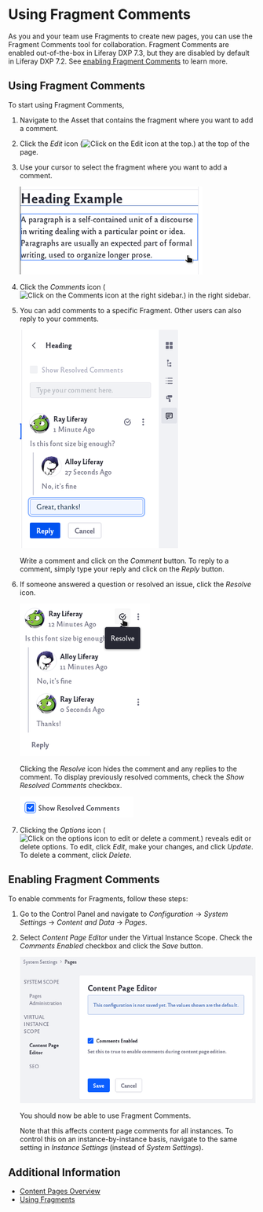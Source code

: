 # Using Fragment Comments

As you and your team use Fragments to create new pages, you can use the Fragment Comments tool for collaboration. Fragment Comments are enabled out-of-the-box in Liferay DXP 7.3, but they are disabled by default in Liferay DXP 7.2. See [enabling Fragment Comments](#enabling-fragment-comments) to learn more.

## Using Fragment Comments

To start using Fragment Comments,

1. Navigate to the Asset that contains the fragment where you want to add a comment.

1. Click the *Edit* icon (![Click on the Edit icon at the top.](../../../images/icon-edit-pencil.png)) at the top of the page.

1. Use your cursor to select the fragment where you want to add a comment.

   ![Move your cursor and select the fragment.](using-fragment-comments/images/02.png)

1. Click the _Comments_ icon (![Click on the Comments icon at the right sidebar.](../../../images/icon-comments.png)) in the right sidebar.

1. You can add comments to a specific Fragment. Other users can also reply to your comments.

   ![You and other users can make comments to a fragment.](using-fragment-comments/images/03.png)

   Write a comment and click on the *Comment* button. To reply to a comment, simply type your reply and click on the *Reply* button.

1. If someone answered a question or resolved an issue, click the *Resolve* icon. 

   ![Click on the Resolve icon to resolve a comment.](using-fragment-comments/images/04.png)

   Clicking the *Resolve* icon hides the comment and any replies to the comment. To display previously resolved comments, check the *Show Resolved Comments* checkbox.

   ![Place a check on the show resolved comments to show resolved comments.](using-fragment-comments/images/05.png)

1. Clicking the *Options* icon (![Click on the options icon to edit or delete a comment.](../../../images/icon-options.png)) reveals edit or delete options. To edit, click *Edit*, make your changes, and click *Update*. To delete a comment, click *Delete*.

## Enabling Fragment Comments

To enable comments for Fragments, follow these steps:

1. Go to the Control Panel and navigate to *Configuration* &rarr; *System Settings* &rarr; *Content and Data* &rarr; *Pages*.

1. Select *Content Page Editor* under the Virtual Instance Scope. Check the *Comments Enabled* checkbox and click the *Save* button.

   ![Navigate to the Content Page Editor and check the Comments Enabled checkbox.](using-fragment-comments/images/01.png)

   You should now be able to use Fragment Comments.

   Note that this affects content page comments for all instances. To control this on an instance-by-instance basis, navigate to the same setting in *Instance Settings* (instead of *System Settings*).

## Additional Information

* [Content Pages Overview](./content-pages-overview.md)
* [Using Fragments](./using-fragments.md)
